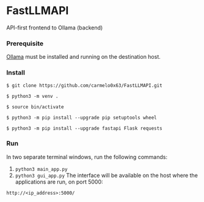 # FastLLMAPI
API-first frontend to Ollama (backend)

### Prerequisite
[Ollama](https://ollama.com/) must be installed and running on the destination host.

### Install
```
$ git clone https://github.com/carmelo0x63/FastLLMAPI.git

$ python3 -m venv .

$ source bin/activate

$ python3 -m pip install --upgrade pip setuptools wheel

$ python3 -m pip install --upgrade fastapi Flask requests
```

### Run
In two separate terminal windows, run the following commands:
1. `python3 main_app.py`
2. `python3 gui_app.py`
The interface will be available on the host where the applications are run, on port 5000:
```
http://<ip_address>:5000/
```
